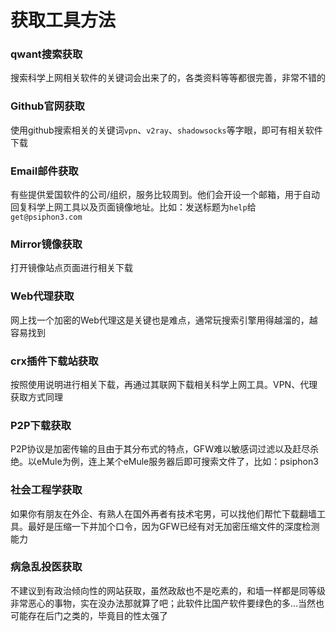 # 获取工具方法

### qwant搜索获取

搜索科学上网相关软件的关键词会出来了的，各类资料等等都很完善，非常不错的

### Github官网获取

使用github搜索相关的关键词`vpn`、`v2ray`、`shadowsocks`等字眼，即可有相关软件下载

### Email邮件获取

有些提供爱国软件的公司/组织，服务比较周到。他们会开设一个邮箱，用于自动回复科学上网工具以及页面镜像地址。比如：发送标题为`help`给`get@psiphon3.com`

### Mirror镜像获取

打开镜像站点页面进行相关下载

### Web代理获取

网上找一个加密的Web代理这是关键也是难点，通常玩搜索引擎用得越溜的，越容易找到

### crx插件下载站获取

按照使用说明进行相关下载，再通过其联网下载相关科学上网工具。VPN、代理获取方式同理

### P2P下载获取

P2P协议是加密传输的且由于其分布式的特点，GFＷ难以敏感词过滤以及赶尽杀绝。以eMule为例，连上某个eMule服务器后即可搜索文件了，比如：psiphon3

### 社会工程学获取

如果你有朋友在外企、有熟人在国外再者有技术宅男，可以找他们帮忙下载翻墙工具。最好是压缩一下并加个口令，因为GFW已经有对无加密压缩文件的深度检测能力

### 病急乱投医获取

不建议到有政治倾向性的网站获取，虽然政敌也不是吃素的，和墙一样都是同等级非常恶心的事物，实在没办法那就算了吧；此软件比国产软件要绿色的多...当然也可能存在后门之类的，毕竟目的性太强了